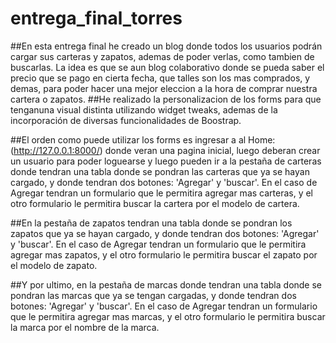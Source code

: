 # entrega_final_torres

##En esta entrega final he creado un blog donde todos los usuarios podrán cargar sus carteras y zapatos, ademas de poder verlas, como tambien de buscarlas. La idea es que se aun blog colaborativo donde se pueda saber el precio que se pago en cierta fecha, que talles son los mas comprados, y demas, para poder hacer una mejor eleccion a la hora de comprar nuestra cartera o zapatos.
##He realizado la personalizacion de los forms para que tenganuna visual distinta utilizando widget tweaks, ademas de la incorporación de diversas funcionalidades de Boostrap.

##El orden como puede utilizar los forms es ingresar a al Home: (http://127.0.0.1:8000/) donde veran una pagina inicial, luego deberan crear un usuario para poder loguearse y luego pueden ir a la pestaña de carteras donde tendran una tabla donde se pondran las carteras que ya se hayan cargado, y donde tendran dos botones: 'Agregar' y 'buscar'. En el caso de Agregar tendran un formulario que le permitira agregar mas carteras, y el otro formulario le permitira buscar la cartera por el modelo de cartera.

##En la pestaña de zapatos tendran una tabla donde se pondran los zapatos que ya se hayan cargado, y donde tendran dos botones: 'Agregar' y 'buscar'. En el caso de Agregar tendran un formulario que le permitira agregar mas zapatos, y el otro formulario le permitira buscar el zapato por el modelo de zapato.

##Y por ultimo, en la pestaña de marcas donde tendran una tabla donde se pondran las marcas que ya se tengan cargadas, y donde tendran dos botones: 'Agregar' y 'buscar'. En el caso de Agregar tendran un formulario que le permitira agregar mas marcas, y el otro formulario le permitira buscar la marca por el nombre de la marca.